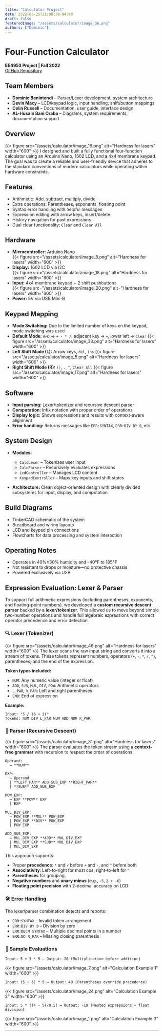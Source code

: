 ```yaml
---
title: "Calculator Project"
date: 2022-06-25T21:08:38-04:00
draft: false
featuredImage: "/assets/calculator/image_36.png"
authors: ["Dominic"]
---
```


# Four-Function Calculator  
**EE4953 Project | Fall 2022**  
[GitHub Repository](https://github.com/devin-macy/senior-design-calculator)

## Team Members
- **Dominic Benintendi** – Parser/Lexer development, system architecture
- **Devin Macy** – LCD/keypad logic, input handling, shift/button mappings
- **Colin Russell** – Documentation, user guide, interface design
- **AL-Husain Bani Oraba** – Diagrams, system requirements, documentation support

## Overview
{{< figure src="/assets/calculator/image_16.png" alt="Hardness for lasers" width="600" >}}
I designed and built a fully functional four-function calculator using an Arduino Nano, 1602 LCD, and a 4x4 membrane keypad. The goal was to create a reliable and user-friendly device that adheres to the standard conventions of modern calculators while operating within hardware constraints.

## Features
- Arithmetic: Add, subtract, multiply, divide
- Extra operations: Parentheses, exponents, floating point
- Syntax error handling with helpful messages
- Expression editing with arrow keys, insert/delete
- History navigation for past expressions
- Dual clear functionality: `Clear` and `Clear All`

## Hardware
- **Microcontroller:** Arduino Nano  
{{< figure src="/assets/calculator/image_8.png" alt="Hardness for lasers" width="600" >}}
- **Display:** 1602 LCD via I2C  
{{< figure src="/assets/calculator/image_18.png" alt="Hardness for lasers" width="600" >}}
- **Input:** 4x4 membrane keypad + 2 shift pushbuttons  
{{< figure src="/assets/calculator/image_20.png" alt="Hardness for lasers" width="600" >}}
- **Power:** 5V via USB Mini-B

## Keypad Mapping
- **Mode Switching:** Due to the limited number of keys on the keypad, mode switching was used
- **Default Mode:** `A–D` → `+ - * /`, adjacent key → `=`, lower left → `Clear`
{{< figure src="/assets/calculator/image_33.png" alt="Hardness for lasers" width="600" >}}
- **Left Shift Mode (L):** Arrow keys, `del`, `ins`
{{< figure src="/assets/calculator/image_5.png" alt="Hardness for lasers" width="600" >}}
- **Right Shift Mode (R):** `()`, `.`, `^`, `Clear All`
{{< figure src="/assets/calculator/image_17.png" alt="Hardness for lasers" width="600" >}}

## Software
- **Input parsing:** Lexer/tokenizer and recursive descent parser
- **Computation:** Infix notation with proper order of operations
- **Display logic:** Shows expressions and results with context-aware alignment
- **Error handling:** Returns messages like `ERR:SYNTAX`, `ERR:DIV BY 0`, etc.



## System Design
- **Modules:** 
  - `CalcLexer` – Tokenizes user input
  - `CalcParser` – Recursively evaluates expressions
  - `LcdController` – Manages LCD content
  - `KeypadController` – Maps key inputs and shift states

- **Architecture:** Clean object-oriented design with clearly divided subsystems for input, display, and computation.

## Build Diagrams
- TinkerCAD schematic of the system
- Breadboard and wiring layouts
- LCD and keypad pin connections
- Flowcharts for data processing and system interaction

## Operating Notes
- Operates in 40%±30% humidity and –40°F to 185°F
- Not resistant to drops or moisture—no protective chassis
- Powered exclusively via USB





## Expression Evaluation: Lexer & Parser

To support full arithmetic expressions (including parentheses, exponents, and floating-point numbers), we developed a **custom recursive descent parser** backed by a **lexer/tokenizer**. This allowed us to move beyond simple two-number operations and handle full algebraic expressions with correct operator precedence and error detection.

### 🔍 Lexer (Tokenizer)
{{< figure src="/assets/calculator/image_46.png" alt="Hardness for lasers" width="600" >}}
The lexer scans the raw input string and converts it into a stream of tokens. These tokens represent numbers, operators (`+`, `-`, `*`, `/`, `^`), parentheses, and the end of the expression.

**Token types included:**
- `NUM`: Any numeric value (integer or float)
- `ADD`, `SUB`, `MUL`, `DIV`, `POW`: Arithmetic operators
- `L_PAR`, `R_PAR`: Left and right parentheses
- `END`: End of expression

**Example:**
```
Input: "5 / (6 + 2)"
Tokens: NUM DIV L_PAR NUM ADD NUM R_PAR
```

### 🧠 Parser (Recursive Descent)
{{< figure src="/assets/calculator/image_31.png" alt="Hardness for lasers" width="600" >}}
The parser evaluates the token stream using a **context-free grammar** with recursion to respect the order of operations:

```
Operand:
  → **NUM**

EXP:
  → Operand
  | **LEFT_PAR** ADD_SUB_EXP **RIGHT_PAR**
  | **SUB** ADD_SUB_EXP

POW_EXP:
  → EXP **POW** EXP
  | EXP

MUL_DIV_EXP:
  → POW_EXP **MUL** POW_EXP
  | POW_EXP **DIV** POW_EXP
  | POW_EXP

ADD_SUB_EXP:
  → MUL_DIV_EXP **ADD** MUL_DIV_EXP
  | MUL_DIV_EXP **SUB** MUL_DIV_EXP
  | MUL_DIV_EXP
```

This approach supports:
- Proper **precedence**: `*` and `/` before `+` and `-`, and `^` before both
- **Associativity**: Left-to-right for most ops, right-to-left for `^`
- **Parentheses** for grouping
- **Negative numbers** and **unary minus** (e.g., `-5`, `2 + -6`)
- **Floating point precision** with 2-decimal accuracy on LCD

### 🛠 Error Handling
The lexer/parser combination detects and reports:
- `ERR:SYNTAX` – Invalid token arrangement
- `ERR:DIV BY 0` – Division by zero
- `ERR:DECM SYNTAX` – Multiple decimal points in a number
- `ERR:NO R_PAR` – Missing closing parenthesis

### 🧪 Sample Evaluations

``` 
Input: 5 + 3 * 5 → Output: 20 (Multiplication before addition) 
```
{{< figure src="/assets/calculator/image_7.png" alt="Calculation Example 1" width="600" >}}
```
Input: (5 + 3) * 5 → Output: 40 (Parentheses override precedence)
```
{{< figure src="/assets/calculator/image_24.png" alt="Calculation Example 2" width="600" >}}
```
Input: 5 * ((4 - 5)/0.5) → Output: -10 (Nested expressions + float division)
```
{{< figure src="/assets/calculator/image_1.png" alt="Calculation Example 3" width="600" >}}

---

